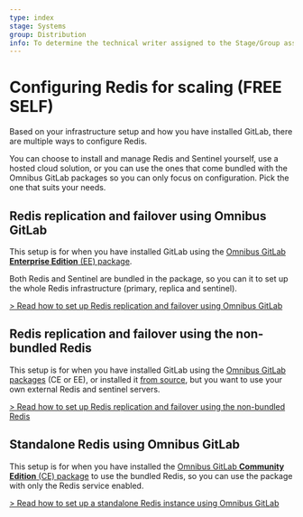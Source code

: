 ```yaml
---
type: index
stage: Systems
group: Distribution
info: To determine the technical writer assigned to the Stage/Group associated with this page, see https://about.gitlab.com/handbook/product/ux/technical-writing/#assignments
---
```


# Configuring Redis for scaling **(FREE SELF)**

Based on your infrastructure setup and how you have installed GitLab, there are
multiple ways to configure Redis.

You can choose to install and manage Redis and Sentinel yourself, use a hosted
cloud solution, or you can use the ones that come bundled with the Omnibus GitLab
packages so you can only focus on configuration. Pick the one that suits your needs.

## Redis replication and failover using Omnibus GitLab

This setup is for when you have installed GitLab using the
[Omnibus GitLab **Enterprise Edition** (EE) package](https://about.gitlab.com/install/?version=ee).

Both Redis and Sentinel are bundled in the package, so you can it to set up the whole
Redis infrastructure (primary, replica and sentinel).

[> Read how to set up Redis replication and failover using Omnibus GitLab](replication_and_failover.md)

## Redis replication and failover using the non-bundled Redis

This setup is for when you have installed GitLab using the
[Omnibus GitLab packages](https://about.gitlab.com/install/) (CE or EE),
or installed it [from source](../../install/installation.md), but you want to use
your own external Redis and sentinel servers.

[> Read how to set up Redis replication and failover using the non-bundled Redis](replication_and_failover_external.md)

## Standalone Redis using Omnibus GitLab

This setup is for when you have installed the
[Omnibus GitLab **Community Edition** (CE) package](https://about.gitlab.com/install/?version=ce)
to use the bundled Redis, so you can use the package with only the Redis service enabled.

[> Read how to set up a standalone Redis instance using Omnibus GitLab](standalone.md)
